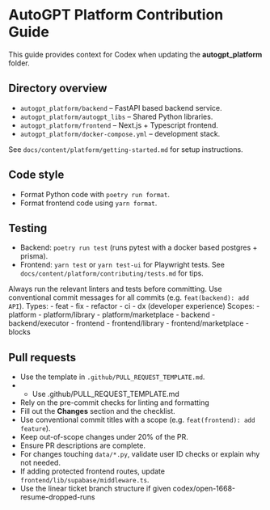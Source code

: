 # AutoGPT Platform Contribution Guide

This guide provides context for Codex when updating the **autogpt_platform** folder.

## Directory overview
- `autogpt_platform/backend` – FastAPI based backend service.
- `autogpt_platform/autogpt_libs` – Shared Python libraries.
- `autogpt_platform/frontend` – Next.js + Typescript frontend.
- `autogpt_platform/docker-compose.yml` – development stack.

See `docs/content/platform/getting-started.md` for setup instructions.

## Code style
- Format Python code with `poetry run format`.
- Format frontend code using `yarn format`.

## Testing
- Backend: `poetry run test` (runs pytest with a docker based postgres + prisma).
- Frontend: `yarn test` or `yarn test-ui` for Playwright tests. See `docs/content/platform/contributing/tests.md` for tips.

Always run the relevant linters and tests before committing.
Use conventional commit messages for all commits (e.g. `feat(backend): add API`).
  Types:
    - feat
    - fix
    - refactor
    - ci
    - dx (developer experience)
  Scopes:
    - platform
      - platform/library
      - platform/marketplace
      - backend
        - backend/executor
      - frontend
        - frontend/library
        - frontend/marketplace
      - blocks

## Pull requests
- Use the template in `.github/PULL_REQUEST_TEMPLATE.md`.
- - Use .github/PULL_REQUEST_TEMPLATE.md
- Rely on the pre-commit checks for linting and formatting
- Fill out the **Changes** section and the checklist.
- Use conventional commit titles with a scope (e.g. `feat(frontend): add feature`).
- Keep out-of-scope changes under 20% of the PR.
- Ensure PR descriptions are complete.
- For changes touching `data/*.py`, validate user ID checks or explain why not needed.
- If adding protected frontend routes, update `frontend/lib/supabase/middleware.ts`.
- Use the linear ticket branch structure if given codex/open-1668-resume-dropped-runs

